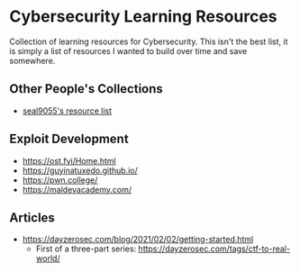 # Cybersecurity Learning Resources
Collection of learning resources for Cybersecurity. This isn't the best list, it is simply a list of resources I wanted to build over time and save somewhere.

## Other People's Collections
- [seal9055's resource list](https://github.com/seal9055/resources)

## Exploit Development
- https://ost.fyi/Home.html
- https://guyinatuxedo.github.io/
- https://pwn.college/
- https://maldevacademy.com/

## Articles
- https://dayzerosec.com/blog/2021/02/02/getting-started.html
  - First of a three-part series: https://dayzerosec.com/tags/ctf-to-real-world/
